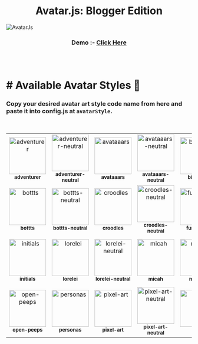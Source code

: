 <h1 align="center">Avatar.js: Blogger Edition</h1>

![AvatarJs](https://raw.githubusercontent.com/theamanstark/avatar.js.blogger/main/.gitassets/demo.png)
</br>
<h3 align="center">
  Demo :- <a href="https://imstark.link/avatar-js">Click Here</a>
</h3>
</br>
</br>

# # Available Avatar Styles 🎨
### Copy your desired avatar art style code name from here and paste it into config.js at `avatarStyle`.
</br>

<table>
  <tr>
    <td align="center">
      <img src="https://api.dicebear.com/7.x/adventurer/svg?seed=JD" alt="adventurer" style="width: 100px;"/>
      <br />
      <sub><b>adventurer</b></sub>
    </td>
    <td align="center">
      <img src="https://api.dicebear.com/7.x/adventurer-neutral/svg?seed=JD" alt="adventurer-neutral" style="width: 100px;"/>
      <br />
      <sub><b>adventurer-neutral</b></sub>
    </td>
    <td align="center">
      <img src="https://api.dicebear.com/7.x/avataaars/svg?seed=jdy" alt="avataaars" style="width: 100px;"/>
      <br />
      <sub><b>avataaars</b></sub>
    </td>
    <td align="center">
      <img src="https://api.dicebear.com/7.x/avataaars-neutral/svg?seed=JD" alt="avataaars-neutral" style="width: 100px;"/>
      <br />
      <sub><b>avataaars-neutral</b></sub>
    </td>
    <td align="center">
      <img src="https://api.dicebear.com/7.x/big-ears/svg?seed=hello" alt="big-ears" style="width: 100px;"/>
      <br />
      <sub><b>big-ears</b></sub>
    </td>
    <td align="center">
      <img src="https://api.dicebear.com/7.x/big-ears-neutral/svg?seed=JD" alt="big-ears-neutral" style="width: 100px;"/>
      <br />
      <sub><b>big-ears-neutral</b></sub>
    </td>
    <td align="center">
      <img src="https://api.dicebear.com/7.x/big-smile/svg?seed=JD" alt="big-smile" style="width: 100px;"/>
      <br />
      <sub><b>big-smile</b></sub>
    </td>
  </tr>
  <tr>
    <td align="center">
      <img src="https://api.dicebear.com/7.x/bottts/svg?seed=JD" alt="bottts" style="width: 100px;"/>
      <br />
      <sub><b>bottts</b></sub>
    </td>
    <td align="center">
      <img src="https://api.dicebear.com/7.x/bottts-neutral/svg?seed=JD" alt="bottts-neutral" style="width: 100px;"/>
      <br />
      <sub><b>bottts-neutral</b></sub>
    </td>
    <td align="center">
      <img src="https://api.dicebear.com/7.x/croodles/svg?seed=JD" alt="croodles" style="width: 100px;"/>
      <br />
      <sub><b>croodles</b></sub>
    </td>
    <td align="center">
      <img src="https://api.dicebear.com/7.x/croodles-neutral/svg?seed=JD" alt="croodles-neutral" style="width: 100px;"/>
      <br />
      <sub><b>croodles-neutral</b></sub>
    </td>
    <td align="center">
      <img src="https://api.dicebear.com/7.x/fun-emoji/svg?seed=JD" alt="fun-emoji" style="width: 100px;"/>
      <br />
      <sub><b>fun-emoji</b></sub>
    </td>
    <td align="center">
      <img src="https://api.dicebear.com/7.x/icons/svg?seed=JD" alt="icons" style="width: 100px;"/>
      <br />
      <sub><b>icons</b></sub>
    </td>
    <td align="center">
      <img src="https://api.dicebear.com/7.x/identicon/svg?seed=JD" alt="identicon" style="width: 100px;"/>
      <br />
      <sub><b>identicon</b></sub>
    </td>
  </tr>
  <tr>
    <td align="center">
      <img src="https://api.dicebear.com/7.x/initials/svg?seed=JD" alt="initials" style="width: 100px;"/>
      <br />
      <sub><b>initials</b></sub>
    </td>
    <td align="center">
      <img src="https://api.dicebear.com/7.x/lorelei/svg?seed=JD" alt="lorelei" style="width: 100px;"/>
      <br />
      <sub><b>lorelei</b></sub>
    </td>
    <td align="center">
      <img src="https://api.dicebear.com/7.x/lorelei-neutral/svg?seed=JD" alt="lorelei-neutral" style="width: 100px;"/>
      <br />
      <sub><b>lorelei-neutral</b></sub>
    </td>
    <td align="center">
      <img src="https://api.dicebear.com/7.x/micah/svg?seed=JD" alt="micah" style="width: 100px;"/>
      <br />
      <sub><b>micah</b></sub>
    </td>
    <td align="center">
      <img src="https://api.dicebear.com/7.x/miniavs/svg?seed=ch" alt="miniavs" style="width: 100px;"/>
      <br />
      <sub><b>miniavs</b></sub>
    </td>
    <td align="center">
      <img src="https://api.dicebear.com/7.x/notionists/svg?seed=JD" alt="notionists" style="width: 100px;"/>
      <br />
      <sub><b>notionists</b></sub>
    </td>
    <td align="center">
      <img src="https://api.dicebear.com/7.x/notionists-neutral/svg?seed=JD" alt="notionists-neutral" style="width: 100px;"/>
      <br />
      <sub><b>notionists-neutral</b></sub>
    </td>
  </tr>
  <tr>
    <td align="center">
      <img src="https://api.dicebear.com/7.x/open-peeps/svg?seed=hs" alt="open-peeps" style="width: 100px;"/>
      <br />
      <sub><b>open-peeps</b></sub>
    </td>
    <td align="center">
      <img src="https://api.dicebear.com/7.x/personas/svg?seed=Jg" alt="personas" style="width: 100px;"/>
      <br />
      <sub><b>personas</b></sub>
    </td>
    <td align="center">
      <img src="https://api.dicebear.com/7.x/pixel-art/svg?seed=GH" alt="pixel-art" style="width: 100px;"/>
      <br />
      <sub><b>pixel-art</b></sub>
    </td>
    <td align="center">
      <img src="https://api.dicebear.com/7.x/pixel-art-neutral/svg?seed=JD" alt="pixel-art-neutral" style="width: 100px;"/>
      <br />
      <sub><b>pixel-art-neutral</b></sub>
    </td>
    <td align="center">
      <img src="https://api.dicebear.com/7.x/rings/svg?seed=JD" alt="rings" style="width: 100px;"/>
      <br />
      <sub><b>rings</b></sub>
    </td>
    <td align="center">
      <img src="https://api.dicebear.com/7.x/shapes/svg?seed=JD" alt="shapes" style="width: 100px;"/>
      <br />
      <sub><b>shapes</b></sub>
    </td>
    <td align="center">
      <img src="https://api.dicebear.com/7.x/thumbs/svg?seed=JD" alt="thumbs" style="width: 100px;"/>
      <br />
      <sub><b>thumbs</b></sub>
    </td>
  </tr>
</table>
